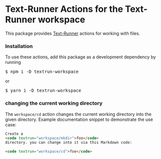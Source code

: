 # Text-Runner Actions for the Text-Runner workspace

This package provides [Text-Runner](https://github.com/kevgo/text-runner)
actions for working with files.

### Installation

To use these actions, add this package as a development dependency by running

<pre textrun="npm/install">
$ npm i -D textrun-workspace
</pre>

or

<pre textrun="npm/install">
$ yarn i -D textrun-workspace
</pre>

### changing the current working directory

The <code textrun="action/name-full">workspace/cd</code> action changes the
current working directory into the given directory. Example documentation
snippet to demonstrate the use case:

<a textrun="run-in-textrunner">

```html
Create a
<code textrun="workspace/mkdir">foo</code>
directory. you can change into it via this Markdown code:

<code textrun="workspace/cd">foo</code>
```

</a>
